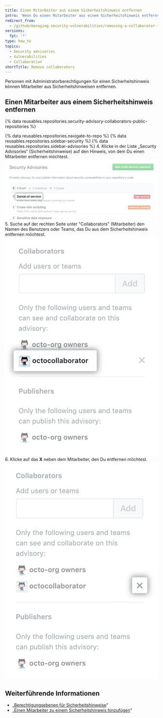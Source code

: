 ```yaml
---
title: Einen Mitarbeiter aus einem Sicherheitshinweis entfernen
intro: 'Wenn Du einen Mitarbeiter aus einem Sicherheitshinweis entfernst, verliert er Lese- und Schreibzugriff auf die Diskussionen und Metadaten des Sicherheitshinweises.'
redirect_from:
  - /github/managing-security-vulnerabilities/removing-a-collaborator-from-a-security-advisory
versions:
  fpt: '*'
type: how_to
topics:
  - Security advisories
  - Vulnerabilities
  - Collaboration
shortTitle: Remove collaborators
---
```


Personen mit Administratorberechtigungen für einen Sicherheitshinweis können Mitarbeiter aus Sicherheitshinweisen entfernen.

## Einen Mitarbeiter aus einem Sicherheitshinweis entfernen

{% data reusables.repositories.security-advisory-collaborators-public-repositories %}

{% data reusables.repositories.navigate-to-repo %}
{% data reusables.repositories.sidebar-security %}
{% data reusables.repositories.sidebar-advisories %}
4. Klicke in der Liste „Security Advisories“ (Sicherheitshinweise) auf den Hinweis, von dem Du einen Mitarbeiter entfernen möchtest. ![Sicherheitshinweis in der Liste](/assets/images/help/security/security-advisory-in-list.png)
5. Suche auf der rechten Seite unter "Collaborators" (Mitarbeiter) den Namen des Benutzers oder Teams, das Du aus dem Sicherheitshinweis entfernen möchtest. ![Mitarbeiter im Sicherheitshinweis](/assets/images/help/security/security-advisory-collaborator.png)
6. Klicke auf das **X** neben dem Mitarbeiter, den Du entfernen möchtest. ![X-Symbol zum Entfernen von Mitarbeitern in Sicherheitshinweisen](/assets/images/help/security/security-advisory-remove-collaborator-x.png)

## Weiterführende Informationen

- „[Berechtigungsebenen für Sicherheitshinweise](/github/managing-security-vulnerabilities/permission-levels-for-security-advisories)"
- „[Einen Mitarbeiter zu einem Sicherheitshinweis hinzufügen](/github/managing-security-vulnerabilities/adding-a-collaborator-to-a-security-advisory)"
